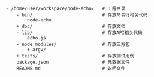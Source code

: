     - /home/user/workspace/node-echo/   # 工程目录
        - bin/                          # 存放命令行相关代码
            node-echo
        + doc/                          # 存放文档
        - lib/                          # 存放API相关代码
            echo.js
        - node_modules/                 # 存放三方包
            + argv/
        + tests/                        # 存放测试用例
        package.json                    # 元数据文件
        README.md                       # 说明文件